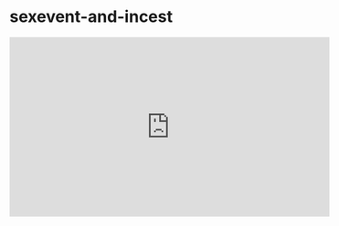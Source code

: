 # sexevent-and-incest
<div>
<iframe width="560" height="315" src="https://www.youtube.com/embed/KuMA0C1HCdI?si=1cyzR4AUsiTDROgL" title="YouTube video player" frameborder="0" allow="accelerometer; autoplay; clipboard-write; encrypted-media; gyroscope; picture-in-picture; web-share" referrerpolicy="strict-origin-when-cross-origin" allowfullscreen></iframe>
</div>
